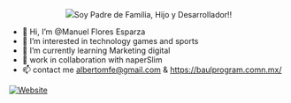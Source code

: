 <p align="center"><img src="https://baulprogram.com.mx/assets/images/logo.png"></
  
  ## Soy Padre de Familia, Hijo y Desarrollador!!
  
- 👋 Hi, I’m @Manuel Flores Esparza
- 👀 I’m interested in technology games and sports
- 🌱 I’m currently learning Marketing digital
- 💞️ work in collaboration with naperSlim
- 📫 contact me albertomfe@gmail.com & https://baulprogram.comn.mx/


[![Website](https://img.shields.io/website?label=https://baulprogram.com.mx/&style=for-the-badge&url=https://baulprogram.com.mx/)](https://baulprogram.com.mx/)

<!---
albertomfe/albertomfe is a ✨ special ✨ repository because its `README.md` (this file) appears on your GitHub profile.
You can click the Preview link to take a look at your changes.
--->

